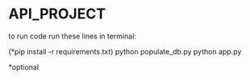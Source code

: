 # API_PROJECT

to run code run these lines in terminal:

(*pip install -r requirements.txt)
python populate_db.py
python app.py


*optional
